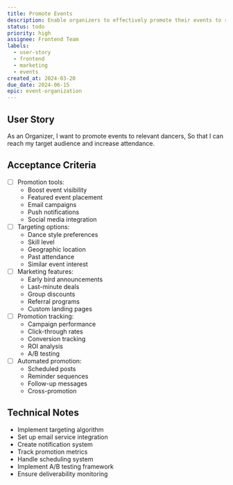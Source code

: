 ```yaml
---
title: Promote Events
description: Enable organizers to effectively promote their events to relevant dancers
status: todo
priority: high
assignee: Frontend Team
labels:
  - user-story
  - frontend
  - marketing
  - events
created_at: 2024-03-20
due_date: 2024-06-15
epic: event-organization
---
```


## User Story

As an Organizer,
I want to promote events to relevant dancers,
So that I can reach my target audience and increase attendance.

## Acceptance Criteria

- [ ] Promotion tools:
  - Boost event visibility
  - Featured event placement
  - Email campaigns
  - Push notifications
  - Social media integration
- [ ] Targeting options:
  - Dance style preferences
  - Skill level
  - Geographic location
  - Past attendance
  - Similar event interest
- [ ] Marketing features:
  - Early bird announcements
  - Last-minute deals
  - Group discounts
  - Referral programs
  - Custom landing pages
- [ ] Promotion tracking:
  - Campaign performance
  - Click-through rates
  - Conversion tracking
  - ROI analysis
  - A/B testing
- [ ] Automated promotion:
  - Scheduled posts
  - Reminder sequences
  - Follow-up messages
  - Cross-promotion

## Technical Notes

- Implement targeting algorithm
- Set up email service integration
- Create notification system
- Track promotion metrics
- Handle scheduling system
- Implement A/B testing framework
- Ensure deliverability monitoring
